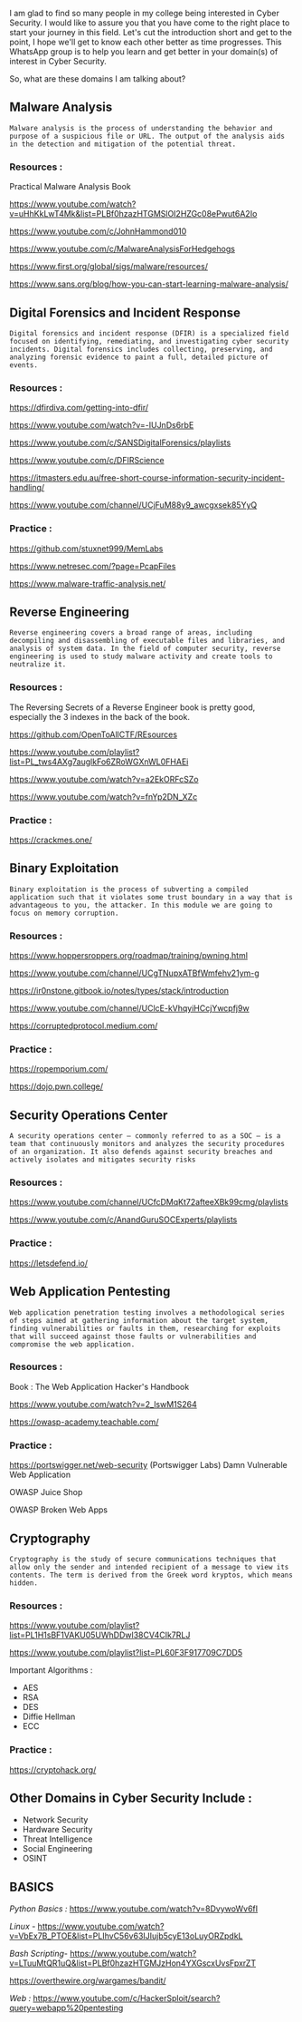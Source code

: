 I am glad to find so many people in my college being interested in Cyber Security. I would like to assure you that you have come to the right place to start your journey in this field. Let's cut the introduction short and get to the point, I hope we'll get to know each other better as time progresses. This WhatsApp group is to help you learn and get better in your domain(s) of interest in Cyber Security.

So, what are these domains I am talking about?

## Malware Analysis

    Malware analysis is the process of understanding the behavior and purpose of a suspicious file or URL. The output of the analysis aids in the detection and mitigation of the potential threat.


### Resources :

Practical Malware Analysis Book

https://www.youtube.com/watch?v=uHhKkLwT4Mk&list=PLBf0hzazHTGMSlOI2HZGc08ePwut6A2Io

https://www.youtube.com/c/JohnHammond010

https://www.youtube.com/c/MalwareAnalysisForHedgehogs

https://www.first.org/global/sigs/malware/resources/

https://www.sans.org/blog/how-you-can-start-learning-malware-analysis/


## Digital Forensics and Incident Response

    Digital forensics and incident response (DFIR) is a specialized field focused on identifying, remediating, and investigating cyber security incidents. Digital forensics includes collecting, preserving, and analyzing forensic evidence to paint a full, detailed picture of events.

### Resources :

https://dfirdiva.com/getting-into-dfir/

https://www.youtube.com/watch?v=-IUJnDs6rbE

https://www.youtube.com/c/SANSDigitalForensics/playlists

https://www.youtube.com/c/DFIRScience

https://itmasters.edu.au/free-short-course-information-security-incident-handling/

https://www.youtube.com/channel/UCjFuM88y9_awcgxsek85YyQ

### Practice :

https://github.com/stuxnet999/MemLabs

https://www.netresec.com/?page=PcapFiles

https://www.malware-traffic-analysis.net/

## Reverse Engineering

    Reverse engineering covers a broad range of areas, including decompiling and disassembling of executable files and libraries, and analysis of system data. In the field of computer security, reverse engineering is used to study malware activity and create tools to neutralize it.

### Resources :

The Reversing Secrets of a Reverse Engineer book is pretty good, especially the 3 indexes in the back of the book.

https://github.com/OpenToAllCTF/REsources

https://www.youtube.com/playlist?list=PL_tws4AXg7auglkFo6ZRoWGXnWL0FHAEi

https://www.youtube.com/watch?v=a2EkORFcSZo

https://www.youtube.com/watch?v=fnYp2DN_XZc

### Practice :

https://crackmes.one/

## Binary Exploitation

    Binary exploitation is the process of subverting a compiled application such that it violates some trust boundary in a way that is advantageous to you, the attacker. In this module we are going to focus on memory corruption.

### Resources :

https://www.hoppersroppers.org/roadmap/training/pwning.html

https://www.youtube.com/channel/UCgTNupxATBfWmfehv21ym-g

https://ir0nstone.gitbook.io/notes/types/stack/introduction

https://www.youtube.com/channel/UClcE-kVhqyiHCcjYwcpfj9w

https://corruptedprotocol.medium.com/

### Practice :

https://ropemporium.com/

https://dojo.pwn.college/

## Security Operations Center

    A security operations center — commonly referred to as a SOC — is a team that continuously monitors and analyzes the security procedures of an organization. It also defends against security breaches and actively isolates and mitigates security risks

### Resources :

https://www.youtube.com/channel/UCfcDMqKt72afteeXBk99cmg/playlists

https://www.youtube.com/c/AnandGuruSOCExperts/playlists

### Practice :

https://letsdefend.io/

## Web Application Pentesting

    Web application penetration testing involves a methodological series of steps aimed at gathering information about the target system, finding vulnerabilities or faults in them, researching for exploits that will succeed against those faults or vulnerabilities and compromise the web application.

### Resources :

Book : The Web Application Hacker's Handbook

https://www.youtube.com/watch?v=2_lswM1S264

https://owasp-academy.teachable.com/

### Practice :

https://portswigger.net/web-security (Portswigger Labs)
Damn Vulnerable Web Application

OWASP Juice Shop

OWASP Broken Web Apps

## Cryptography

    Cryptography is the study of secure communications techniques that allow only the sender and intended recipient of a message to view its contents. The term is derived from the Greek word kryptos, which means hidden.

### Resources :

https://www.youtube.com/playlist?list=PL1H1sBF1VAKU05UWhDDwl38CV4CIk7RLJ

https://www.youtube.com/playlist?list=PL60F3F917709C7DD5


Important Algorithms :
- AES
- RSA
- DES
- Diffie Hellman
- ECC

### Practice :

https://cryptohack.org/

## Other Domains in Cyber Security Include :
* Network Security
* Hardware Security
* Threat Intelligence
* Social Engineering
* OSINT

## BASICS

*Python Basics :* https://www.youtube.com/watch?v=8DvywoWv6fI

*Linux -* https://www.youtube.com/watch?v=VbEx7B_PTOE&list=PLIhvC56v63IJIujb5cyE13oLuyORZpdkL

*Bash Scripting-* https://www.youtube.com/watch?v=LTuuMtQR1uQ&list=PLBf0hzazHTGMJzHon4YXGscxUvsFpxrZT

https://overthewire.org/wargames/bandit/

*Web :* https://www.youtube.com/c/HackerSploit/search?query=webapp%20pentesting
